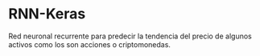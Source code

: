 # RNN-Keras
Red neuronal recurrente para predecir la tendencia del precio de algunos activos como los son acciones o criptomonedas.
